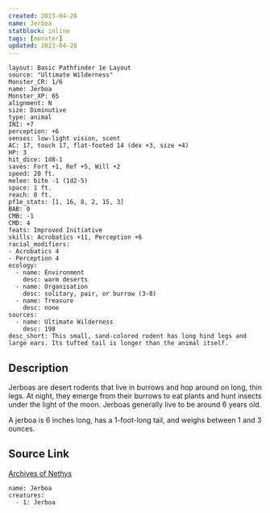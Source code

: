 ```yaml
---
created: 2023-04-28
name: Jerboa
statblock: inline
tags: [monster]
updated: 2023-04-28
---
```

```statblock
layout: Basic Pathfinder 1e Layout
source: "Ultimate Wilderness"
Monster_CR: 1/6
name: Jerboa
Monster_XP: 65
alignment: N
size: Diminutive
type: animal
INI: +7
perception: +6
senses: low-light vision, scent
AC: 17, touch 17, flat-footed 14 (dex +3, size +4)
HP: 3
hit_dice: 1d8-1
saves: Fort +1, Ref +5, Will +2
speed: 20 ft.
melee: bite -1 (1d2-5)
space: 1 ft.
reach: 0 ft.
pf1e_stats: [1, 16, 8, 2, 15, 3]
BAB: 0
CMB: -1
CMD: 4
feats: Improved Initiative
skills: Acrobatics +11, Perception +6
racial_modifiers:
- Acrobatics 4
- Perception 4
ecology:
  - name: Environment
    desc: warm deserts
  - name: Organisation
    desc: solitary, pair, or burrow (3-8)
  - name: Treasure
    desc: none
sources:
  - name: Ultimate Wilderness
    desc: 198
desc_short: This small, sand-colored rodent has long hind legs and large ears. Its tufted tail is longer than the animal itself.
```
## Description
Jerboas are desert rodents that live in burrows and hop around on long, thin legs. At night, they emerge from their burrows to eat plants and hunt insects under the light of the moon. Jerboas generally live to be around 6 years old.

A jerboa is 6 inches long, has a 1-foot-long tail, and weighs between 1 and 3 ounces.
## Source Link
[Archives of Nethys](https://aonprd.com/MonsterDisplay.aspx?ItemName=Jerboa)
```encounter-table
name: Jerboa
creatures:
  - 1: Jerboa
```
